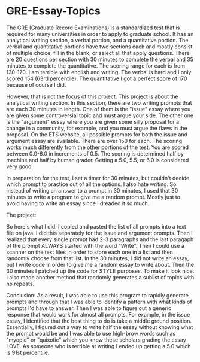# GRE-Essay-Topics

The GRE (Graduate Record Examinations) is a standardized test that is required for many universities in order to apply to graduate school. It has an analytical writing section, a verbal portion, and a quantitative portion. The verbal and quantitative portions have two sections each and mostly consist of multiple choice, fill in the blank, or select all that apply questions. There are 20 questions per section with 30 minutes to complete the verbal and 35 minutes to complete the quantitative. The scoring range for each is from 130-170. I am terrible with english and writing. The verbal is hard and I only scored 154 (63rd percentile). The quantitative I got a perfect score of 170 because of course I did.


However, that is not the focus of this project. This project is about the analytical writing section. In this section, there are two writing prompts that are each 30 minutes in length. One of them is the "issue" essay where you are given some controversial topic and must argue your side. The other one is the "argument" essay where you are given some silly proposal for a change in a community, for example, and you must argue the flaws in the proposal. On the ETS website, all possible prompts for both the issue and argument essay are available. There are over 150 for each. The scoring works much differently from the other portions of the test. You are scored between 0.0-6.0 in increments of 0.5. The scoring is determined half by machine and half by human grader. Getting a 5.0, 5.5, or 6.0 is considered very good. 


In preparation for the test, I set a timer for 30 minutes, but couldn't decide which prompt to practice out of all the options. I also hate writing. So instead of writing an answer to a prompt in 30 minutes, I used that 30 minutes to write a program to give me a random prompt. Mostly just to avoid having to write an essay since I dreaded it so much.


The project:

So here's what I did. I copied and pasted the list of all prompts into a text file on java. I did this separately for the issue and argument prompts. Then I realized that every single prompt had 2-3 paragraphs and the last paragaph of the prompt ALWAYS started with the word "Write". Then I could use a scanner on the text files in order to store each one in a list and then randomly choose from that list. In the 30 minutes, I did not write an essay, but I write code in order to give me a random essay to write about. Then the 30 minutes I patched up the code for STYLE purposes. To make it look nice. I also made another method that randomly generates a sublist of topics with no repeats.


Conclusion:
As a result, I was able to use this program to rapidly generate prompts and through that I was able to identify a pattern with what kinds of prompts I'd have to answer. Then I was able to figure out a generic response that would work for almost all prompts. For example, in the issue essay, I identified that the best thing to do is take a middle ground position. Essentially, I figured out a way to write half the essay without knowing what the prompt would be and I was able to use high-brow words such as "myopic" or "quixotic" which you know these scholars grading the essay LOVE. As someone who is terrible at writing I ended up getting a 5.0 which is 91st percentile.
